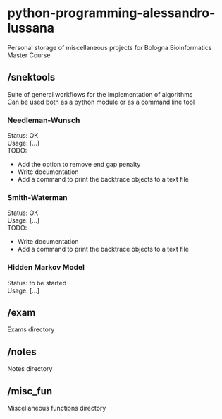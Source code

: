# python-programming-alessandro-lussana
Personal storage of miscellaneous projects for Bologna Bioinformatics Master Course

## /snektools
Suite of general workflows for the implementation of algorithms  
Can be used both as a python module or as a command line tool

### Needleman-Wunsch
Status: OK  
Usage: [...]  
TODO: 
- Add the option to remove end gap penalty
- Write documentation
- Add a command to print the backtrace objects to a text file

### Smith-Waterman
Status: OK  
Usage: [...]  
TODO:  
- Write documentation
- Add a command to print the backtrace objects to a text file

### Hidden Markov Model
Status: to be started  
Usage: [...]

## /exam
Exams directory

## /notes
Notes directory

## /misc\_fun
Miscellaneous functions directory
